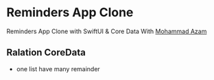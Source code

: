 # Reminders App Clone 


Reminders App Clone with SwiftUI & Core Data With [Mohammad Azam](https://www.udemy.com/course/building-a-reminders-app-clone-with-swiftui-core-data/)


## Ralation CoreData
- one list have many remainder
